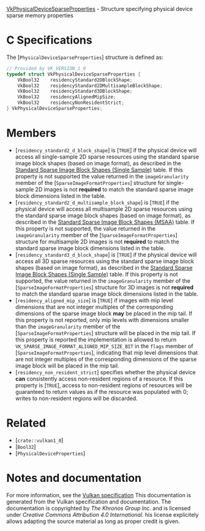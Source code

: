 [VkPhysicalDeviceSparseProperties](https://www.khronos.org/registry/vulkan/specs/1.3-extensions/man/html/VkPhysicalDeviceSparseProperties.html) - Structure specifying physical device sparse memory properties

# C Specifications
The [`PhysicalDeviceSparseProperties`] structure is defined as:
```c
// Provided by VK_VERSION_1_0
typedef struct VkPhysicalDeviceSparseProperties {
    VkBool32    residencyStandard2DBlockShape;
    VkBool32    residencyStandard2DMultisampleBlockShape;
    VkBool32    residencyStandard3DBlockShape;
    VkBool32    residencyAlignedMipSize;
    VkBool32    residencyNonResidentStrict;
} VkPhysicalDeviceSparseProperties;
```

# Members
- [`residency_standard2_d_block_shape`] is [`TRUE`] if the physical device will access all single-sample 2D sparse resources using the standard sparse image block shapes (based on image format), as described in the [Standard Sparse Image Block Shapes (Single Sample)](https://www.khronos.org/registry/vulkan/specs/1.3-extensions/html/vkspec.html#sparsememory-sparseblockshapessingle) table. If this property is not supported the value returned in the `imageGranularity` member of the [`SparseImageFormatProperties`] structure for single-sample 2D images is not  **required**  to match the standard sparse image block dimensions listed in the table.
- [`residency_standard2_d_multisample_block_shape`] is [`TRUE`] if the physical device will access all multisample 2D sparse resources using the standard sparse image block shapes (based on image format), as described in the [Standard Sparse Image Block Shapes (MSAA)](https://www.khronos.org/registry/vulkan/specs/1.3-extensions/html/vkspec.html#sparsememory-sparseblockshapesmsaa) table. If this property is not supported, the value returned in the `imageGranularity` member of the [`SparseImageFormatProperties`] structure for multisample 2D images is not  **required**  to match the standard sparse image block dimensions listed in the table.
- [`residency_standard3_d_block_shape`] is [`TRUE`] if the physical device will access all 3D sparse resources using the standard sparse image block shapes (based on image format), as described in the [Standard Sparse Image Block Shapes (Single Sample)](https://www.khronos.org/registry/vulkan/specs/1.3-extensions/html/vkspec.html#sparsememory-sparseblockshapessingle) table. If this property is not supported, the value returned in the `imageGranularity` member of the [`SparseImageFormatProperties`] structure for 3D images is not  **required**  to match the standard sparse image block dimensions listed in the table.
- [`residency_aligned_mip_size`] is [`TRUE`] if images with mip level dimensions that are not integer multiples of the corresponding dimensions of the sparse image block  **may**  be placed in the mip tail. If this property is not reported, only mip levels with dimensions smaller than the `imageGranularity` member of the [`SparseImageFormatProperties`] structure will be placed in the mip tail. If this property is reported the implementation is allowed to return `VK_SPARSE_IMAGE_FORMAT_ALIGNED_MIP_SIZE_BIT` in the `flags` member of [`SparseImageFormatProperties`], indicating that mip level dimensions that are not integer multiples of the corresponding dimensions of the sparse image block will be placed in the mip tail.
- [`residency_non_resident_strict`] specifies whether the physical device  **can**  consistently access non-resident regions of a resource. If this property is [`TRUE`], access to non-resident regions of resources will be guaranteed to return values as if the resource was populated with 0; writes to non-resident regions will be discarded.

# Related
- [`crate::vulkan1_0`]
- [`Bool32`]
- [`PhysicalDeviceProperties`]

# Notes and documentation
For more information, see the [Vulkan specification](https://www.khronos.org/registry/vulkan/specs/1.3-extensions/html/vkspec.html)
This documentation is generated from the Vulkan specification and documentation.
The documentation is copyrighted by *The Khronos Group Inc.* and is licensed under *Creative Commons Attribution 4.0 International*.
his license explicitely allows adapting the source material as long as proper credit is given.
        